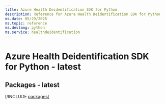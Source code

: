 ```yaml
---
title: Azure Health Deidentification SDK for Python
description: Reference for Azure Health Deidentification SDK for Python
ms.date: 05/29/2025
ms.topic: reference
ms.devlang: python
ms.service: healthdeidentification
---
```

# Azure Health Deidentification SDK for Python - latest
## Packages - latest
[!INCLUDE [packages](health-deidentification-index.md)]